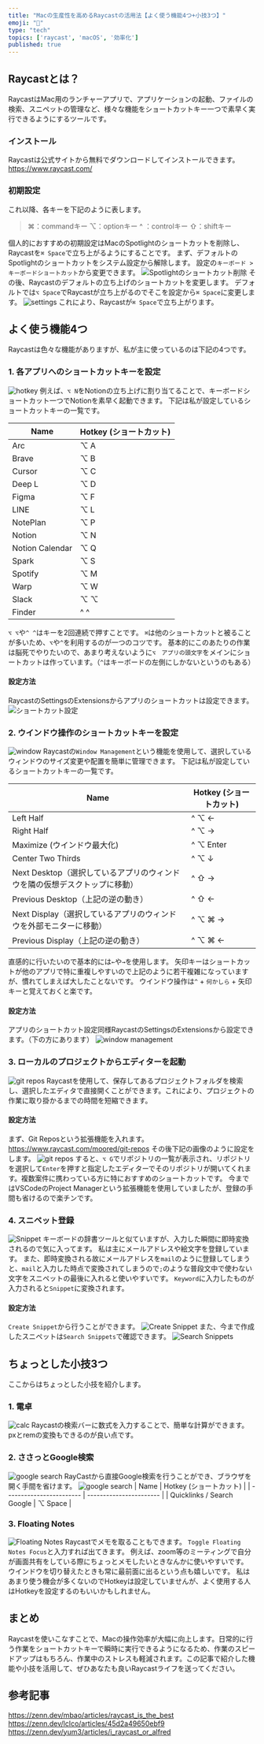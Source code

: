 ```yaml
---
title: "Macの生産性を高めるRaycastの活用法【よく使う機能4つ+小技3つ】"
emoji: "🚀"
type: "tech"
topics: ['raycast', 'macOS', '効率化']
published: true
---
```


## Raycastとは？
RaycastはMac用のランチャーアプリで、アプリケーションの起動、ファイルの検索、スニペットの管理など、様々な機能をショートカットキー一つで素早く実行できるようにするツールです。

### インストール
Raycastは公式サイトから無料でダウンロードしてインストールできます。
https://www.raycast.com/

### 初期設定
これ以降、各キーを下記のように表します。
> ⌘：commandキー
⌥：optionキー
^ ：controlキー
⇧：shiftキー

個人的におすすめの初期設定はMacのSpotlightのショートカットを削除し、Raycastを`⌘ Space`で立ち上がるようにすることです。
まず、デフォルトのSpotlightのショートカットをシステム設定から解除します。
設定の`キーボード > キーボードショートカット`から変更できます。
![Spotlightのショートカット削除](https://storage.googleapis.com/zenn-user-upload/459a13ecba6e-20240204.gif)
その後、Raycastのデフォルトの立ち上げのショートカットを変更します。
デフォルトでは`⌥ Space`でRaycastが立ち上がるのでそこを設定から`⌘ Space`に変更します。
![settings](https://storage.googleapis.com/zenn-user-upload/c335c67f904b-20240204.gif)
これにより、Raycastが`⌘ Space`で立ち上がります。

## よく使う機能4つ
Raycastは色々な機能がありますが、私が主に使っているのは下記の4つです。
### 1. 各アプリへのショートカットキーを設定
![hotkey](https://storage.googleapis.com/zenn-user-upload/340361424335-20240203.gif)
例えば、`⌥ N`をNotionの立ち上げに割り当てることで、キーボードショートカット一つでNotionを素早く起動できます。
下記は私が設定しているショートカットキーの一覧です。

| Name            | Hotkey (ショートカット) |
| --------------- | ----------------------- |
| Arc             | ⌥ A                     |
| Brave           | ⌥ B                     |
| Cursor          | ⌥ C                     |
| Deep L          | ⌥ D                     |
| Figma           | ⌥ F                     |
| LINE            | ⌥ L                     |
| NotePlan        | ⌥ P                     |
| Notion          | ⌥ N                     |
| Notion Calendar | ⌥ Q                     |
| Spark           | ⌥ S                     |
| Spotify         | ⌥ M                     |
| Warp            | ⌥ W                     |
| Slack           | ⌥ ⌥                     |
| Finder          | ^ ^                     |

`⌥ ⌥`や`^ ^`はキーを2回連続で押すことです。
`⌘`は他のショートカットと被ることが多いため、`⌥`や`^`を利用するのが一つのコツです。
基本的にこのあたりの作業は脳死でやりたいので、あまり考えないように`⌥　アプリの頭文字`をメインにショートカットは作っています。（`^`はキーボードの左側にしかないというのもある）

#### 設定方法
RaycastのSettingsのExtensionsからアプリのショートカットは設定できます。
![ショートカット設定](https://storage.googleapis.com/zenn-user-upload/af75e2caafc1-20240204.gif)


### 2. ウインドウ操作のショートカットキーを設定
![window](https://storage.googleapis.com/zenn-user-upload/5952de996849-20240203.gif)
Raycastの`Window Management`という機能を使用して、選択しているウィンドウのサイズ変更や配置を簡単に管理できます。
下記は私が設定しているショートカットキーの一覧です。

| Name                                                                       | Hotkey (ショートカット) |
| -------------------------------------------------------------------------- | ----------------------- |
| Left Half                                                                  | ^ ⌥ ←                   |
| Right Half                                                                 | ^ ⌥ →                   |
| Maximize (ウインドウ最大化)                                                | ^ ⌥ Enter               |
| Center Two Thirds                                                          | ^ ⌥ ↓                   |
| Next Desktop（選択しているアプリのウィンドウを隣の仮想デスクトップに移動） | ^ ⇧ →                   |
| Previous Desktop（上記の逆の動き）                                         | ^ ⇧ ←                   |
| Next Display（選択しているアプリのウィンドウを外部モニターに移動）         | ^ ⌥ ⌘ →                 |
| Previous Display（上記の逆の動き）                                         | ^ ⌥ ⌘ ←                 |

直感的に行いたいので基本的には`←`や`→`を使用します。
矢印キーはショートカットが他のアプリで特に重複しやすいので上記のように若干複雑になっていますが、慣れてしまえば大したことないです。
ウインドウ操作は`^` + `何かしら` + 矢印キーと覚えておくと楽です。

#### 設定方法
アプリのショートカット設定同様RaycastのSettingsのExtensionsから設定できます。（下の方にあります）
![window management](https://storage.googleapis.com/zenn-user-upload/5cf08be1bc63-20240204.gif)

### 3. ローカルのプロジェクトからエディターを起動
![git repos](https://storage.googleapis.com/zenn-user-upload/bfeba71a49f4-20240204.gif)
Raycastを使用して、保存してあるプロジェクトフォルダを検索し、選択したエディタで直接開くことができます。これにより、プロジェクトの作業に取り掛かるまでの時間を短縮できます。

#### 設定方法
まず、Git Reposという拡張機能を入れます。
https://www.raycast.com/moored/git-repos
その後下記の画像のように設定をします。
![git repos](/images/5111e8a96a4c19/2024-02-01-20-02-41.png)
すると、`⌥ G`でリポジトリの一覧が表示され、リポジトリを選択して`Enter`を押すと指定したエディターでそのリポジトリが開いてくれます。複数案件に携わっている方に特におすすめのショートカットです。
今まではVSCodeのProject Managerという拡張機能を使用していましたが、登録の手間も省けるので楽チンです。

### 4. スニペット登録
![Snippet](https://storage.googleapis.com/zenn-user-upload/7c310960cdbe-20240204.gif)
キーボードの辞書ツールと似ていますが、入力した瞬間に即時変換されるので気に入ってます。
私は主にメールアドレスや絵文字を登録しています。
また、即時変換される故にメールアドレスを`mail`のように登録してしまうと、`mail`と入力した時点で変換されてしまうので`;`のような普段文中で使わない文字をスニペットの最後に入れると使いやすいです。
`Keyword`に入力したものが入力されると`Snippet`に変換されます。

#### 設定方法
`Create Snippet`から行うことができます。
![Create Snippet](https://storage.googleapis.com/zenn-user-upload/76bda5acd520-20240204.gif)
また、今まで作成したスニペットは`Search Snippets`で確認できます。
![Search Snippets](/images/5111e8a96a4c19/2024-02-04-15-56-49.png)


## ちょっとした小技3つ

ここからはちょっとした小技を紹介します。

### 1. 電卓
![calc](https://storage.googleapis.com/zenn-user-upload/cdfa87022205-20240203.gif)
Raycastの検索バーに数式を入力することで、簡単な計算ができます。
pxとremの変換もできるのが良い点です。

### 2. ささっとGoogle検索
![google search](https://storage.googleapis.com/zenn-user-upload/7ee881a3c865-20240204.gif)
RayCastから直接Google検索を行うことができ、ブラウザを開く手間を省けます。
![google search](/images/5111e8a96a4c19/2024-02-04-13-40-09.png)
| Name                     | Hotkey (ショートカット) |
| ------------------------ | ----------------------- |
| Quicklinks / Search Google | ⌥ Space                 |

### 3. Floating Notes
![Floating Notes](https://storage.googleapis.com/zenn-user-upload/37f3c6b784ac-20240203.gif)
Raycastでメモを取ることもできます。
`Toggle Floating Notes Focus`と入力すれば出てきます。
例えば、zoom等のミーティングで自分が画面共有をしている際にちょっとメモしたいときなんかに使いやすいです。
ウインドウを切り替えたときも常に最前面に出るという点も嬉しいです。
私はあまり使う機会が多くないのでHotkeyは設定していませんが、よく使用する人はHotkeyを設定するのもいいかもしれません。

## まとめ
Raycastを使いこなすことで、Macの操作効率が大幅に向上します。日常的に行う作業をショートカットキーで瞬時に実行できるようになるため、作業のスピードアップはもちろん、作業中のストレスも軽減されます。この記事で紹介した機能や小技を活用して、ぜひあなたも良いRaycastライフを送ってください。

## 参考記事
https://zenn.dev/mbao/articles/raycast_is_the_best
https://zenn.dev/lclco/articles/45d2a49650ebf9
https://zenn.dev/yum3/articles/i_raycast_or_alfred

